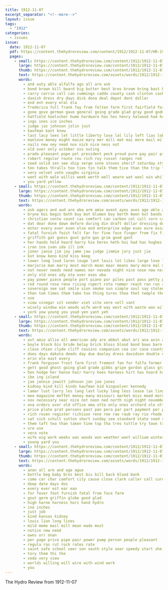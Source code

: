 ```yaml
---
title: 1912-11-07
excerpt_separator: "<!--more-->"
layout: issue
tags:
  - "1912"
categories:
  - issues
issue:
  date: 1912-11-07
  pdf: https://content.thehydroreview.com/content/1912/1912-11-07/HR-1912-11-07.pdf
  pages:
    - small: https://content.thehydroreview.com/content/1912/1912-11-07/small/HR-1912-11-07-01.jpg
      large: https://content.thehydroreview.com/content/1912/1912-11-07/large/HR-1912-11-07-01.jpg
      thumb: https://content.thehydroreview.com/content/1912/1912-11-07/thumbnails/HR-1912-11-07-01.jpg
      text: https://content.thehydroreview.com/assets/words/1912/1912-11-07/HR-1912-11-07-01.txt
      words:
        - and auty able alfalfa ago all are ask
        - bond brown bill board big butter best bros broom bring bast brothers bye boys black blankenship bank busi ber but better
        - carry carrie call can cummings caddo county cash clinton cashier city coats close coxe corn cotton calico carpenter court collins clerk col courts chambers con come care canada
        - danish dress dry days dick dona deal depot dent dollar
        - end ent every eral ela
        - frederica full frank fay from felton farm first fairfield for fine few forget found
        - gone gove german gave general going grade glad gray good godman glass gragg gregg guthrie goods gin
        - hatfield hoelscher hume hardware has hes henry halwood had heed hydro
        - ings ines ice inches
        - judge jas johnson jolin just
        - kaufman kant know
        - last lacy lees let little liberty lose lal lily left lias lober look law laws large list lanes lethbridge legal
        - manlove money might maize mary mer mill mat mai more mail mile men most milo miller millet maxwell miss much minnie marshall made many mens mcclure may mur mere
        - nails new ney need nov nick nice ness not
        - old over only october oss outing
        - prada pleasant pope pel president peck proud pure pay pair price paris porter pass poplar per pitzer poor pasion pounds post plush
        - robert regular route rou rich roy russel ranges red
        - seed solid sen see ship serge sone stoves sherif saturday style small senator son show sells silver six states sept sare silk sheaf sue special season store snare south service state scott
        - ten takes thralls too ties tin talk them tice than the trip town thing tell torney toral trio tah tain
        - very velvet vote vaughn virginia
        - want with wale willis week worth well weare wat wool win while way won wheel white was walk woods wide weight will waterman wish
        - you yard yellow
    - small: https://content.thehydroreview.com/content/1912/1912-11-07/small/HR-1912-11-07-02.jpg
      large: https://content.thehydroreview.com/content/1912/1912-11-07/large/HR-1912-11-07-02.jpg
      thumb: https://content.thehydroreview.com/content/1912/1912-11-07/thumbnails/HR-1912-11-07-02.jpg
      text: https://content.thehydroreview.com/assets/words/1912/1912-11-07/HR-1912-11-07-02.txt
      words:
        - ask agers and aud are aba arm amie avent ayes aves age able aun aby ashton ave amy awe ain aid all army abe
        - bryne boi begin both buy bot blumen boy berth been but bands burns best bury board box bis buter bice business baumann bie back brace bas bead began beg band bau beat blank
        - christian conte count cas comfort can carbon col cull corn cast cau courts city che company chile con cal come cart cant cash coles caesar car counts cheer close curt
        - dat dear done down defore during din draft dollar dressing derman don den ded dally dire delay day dara doing
        - enter every ever even else end enterprise edge eves eure essary
        - fatal furnish foist felt far for fine face finger from fix fire forte fuel forget friday fee frank fellows few file forth francisco full frie folio
        - griffith gat guess gout gute gas grim good gant
        - her hands hold heard harry hie heres heth hoi had has hughes himmel how husband haumann hut hydro held hot him hand heater hard hero
        - iron ina ivan ida ill ink
        - joner janie jim joy jame jaw judge jimmie jory just jie
        - kot know keno kind kiss keep
        - lower long loud laren louge lant louis lot likes large love lier loner look last lady lord les like leak line little leer live lee less
        - marjorie man marry most march moan maar means mary more mal malory much morning might maybe mallory miles must made mar
        - not never needs need names nor nevada night nice nose now ner nia name new
        - only old ones ody ota over oses oba
        - pay power piece people port piano por piles past pass petty poor paper putty plume place part point per
        - red round rose reno rising rupert rota rummer reach ron run rout rage room
        - sovereign see sat smile sion smoke sun simple soul say stolen sober size shave still stove stare she styles sese sank school such savage seat stranger set story soon schoo state small sie sale said standard stay stopa stoves shows san six
        - then tom times them take too thing tures thea thet temple the thousand teen thom train thew tal tim trom ton terrible thou than tone taken turmon
        - use
        - view vinegar vit vender viet vite vere vell vant
        - wisely window win woods wife word way west with waste wax will was week wave well world wood wait wai why want went wellington wil
        - york yow young you youd yen yant yeh
    - small: https://content.thehydroreview.com/content/1912/1912-11-07/small/HR-1912-11-07-03.jpg
      large: https://content.thehydroreview.com/content/1912/1912-11-07/large/HR-1912-11-07-03.jpg
      thumb: https://content.thehydroreview.com/content/1912/1912-11-07/thumbnails/HR-1912-11-07-03.jpg
      text: https://content.thehydroreview.com/assets/words/1912/1912-11-07/HR-1912-11-07-03.txt
      words:
        - ast amie allie all american ady are abbot abut ari ana avin aylor alter ago ata and ale
        - boyle block bis bride belay brick bloss blood bond bows barn bradley blankenship blaine blue board berger batter beg buy broadway bal bus bia baldwin bel but bor bea business bare bills bold bay
        - close chien clyde cliff cousins companion cea cor case county cane cotton court cream cos cost cash choice cattle car cee cheap call clerk cael church come cece creek china clear caddo caw
        - does days dakota deeds day due dooley dress davidson double darko dixon daughter death dan
        - erin ele east every
        - frank ferguson frost farm first fremont fan for falfa farmer fame francisco floor fait from fine flock few fron far folks fruit friday friends falls fary fill
        - gett good ghost going glad grade gibbs gripe gordon glass grate given graham gist glidewell
        - hen hodge her honse hair harry hoes harness hirt has hoard halt hou hydro hard henke homes had harriet half holmes health hon hae head hays hornish home hola hotte howe hampton house hafer
        - ibe ing island
        - jae jennie jewitt johnson jon joe jones
        - kidney kind kill kinds kaufman kid kingsolver kennedy
        - lamar lust larry les lang last lucky long less lease lax ling left longe
        - meo magazine moffet money many missouri market miss moed morn miles mattie monday much mow mules miller members main must mere mound mares
        - nov necessary near nice not noon ned north nigh night november notice new
        - ona orders over old office oma otto only ones orchard ole ott
        - price plate prat persons past pan pera par part payment per pleasant pai pie pale piano porter pat place pears perfect palis palace post paca poe pay poland pond pounds perry public
        - rich rosen register richison rene ree rae raub ray rio rhode roman ryans road room range rona roach rowland rent rine res rain rocks row rest
        - sat sick schult sutton short sunday see standard state seed saturday sant school skill sale south sau sack schools street sartin she san set sample stuff story soon sell snapp sito store sear stock sister sherif scott sare surgeon ser service
        - them taft tea than taken tine top tha tres tuttle try town tracy tale tall team tor the tee
        - ure use
        - vera vote
        - wife wig work weeks was woods won weather want william winter weatherford wood weston wells week will wedding wyatt with worth willis went write wall wen wildman west
        - young yard you
    - small: https://content.thehydroreview.com/content/1912/1912-11-07/small/HR-1912-11-07-04.jpg
      large: https://content.thehydroreview.com/content/1912/1912-11-07/large/HR-1912-11-07-04.jpg
      thumb: https://content.thehydroreview.com/content/1912/1912-11-07/thumbnails/HR-1912-11-07-04.jpg
      text: https://content.thehydroreview.com/assets/words/1912/1912-11-07/HR-1912-11-07-04.txt
      words:
        - anon all are and age ague
        - bottle beg baby bros best bis bill back blood bank
        - come car char comfort city cause close clark caller call cure chill cases
        - deep date days dos
        - every ever est ear ean
        - for fever foot furnish fatal from face farm
        - gout germ griffin globe good glad
        - high harne harness hori hand hydro
        - ino inches
        - just job
        - kind kansas kidney
        - louis lion long lines
        - mild meme mail mill mean made most
        - notice new need
        - owns orr onan
        - per page price pipe pair power pump person people pleasant
        - regula ras rut rock rates rate
        - saint safe school seer son south style sear speedy start she saving styles standing sic standard stock sas siren
        - tory them thi the
        - veda very view
        - worlds willing will wire with wind work
        - you
---
```


The Hydro Review from 1912-11-07

<!--more-->

